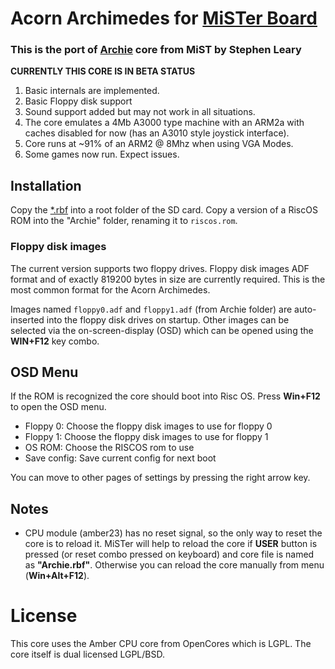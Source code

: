 # Acorn Archimedes for [MiSTer Board](https://github.com/MiSTer-devel/Main_MiSTer/wiki)

### This is the port of [Archie](https://github.com/mist-devel/mist-board/tree/master/cores/archie) core from MiST by Stephen Leary

**CURRENTLY THIS CORE IS IN BETA STATUS**

1. Basic internals are implemented.
1. Basic Floppy disk support
1. Sound support added but may not work in all situations.
1. The core emulates a 4Mb A3000 type machine with an ARM2a with caches disabled for now (has an A3010 style joystick interface).
1. Core runs at ~91% of an ARM2 @ 8Mhz when using VGA Modes.
1. Some games now run. Expect issues.

## Installation

Copy the [*.rbf](https://github.com/MiSTer-devel/Archie_MiSTer/tree/master/releases) into a root folder of the SD card.
Copy a version of a RiscOS ROM into the "Archie" folder, renaming it to `riscos.rom`.

### Floppy disk images

The current version supports two floppy drives. Floppy disk images ADF format and of exactly 819200 bytes in size are currently required. This is the most common format for the Acorn Archimedes.

Images named `floppy0.adf` and `floppy1.adf` (from Archie folder) are auto-inserted into the floppy disk drives on startup. Other images can be selected via the on-screen-display (OSD) which can be opened using the **WIN+F12** key combo.


## OSD Menu

If the ROM is recognized the core should boot into Risc OS.
Press **Win+F12** to open the OSD menu.

* Floppy 0: Choose the floppy disk images to use for floppy 0
* Floppy 1: Choose the floppy disk images to use for floppy 1
* OS ROM: Choose the RISCOS rom to use
* Save config: Save current config for next boot

You can move to other pages of settings by pressing the right arrow key.

## Notes

* CPU module (amber23) has no reset signal, so the only way to reset the core is to reload it. MiSTer will help to reload the core if **USER** button is pressed (or reset combo pressed on keyboard) and core file is named as **"Archie.rbf"**. Otherwise you can reload the core manually from menu (**Win+Alt+F12**).


# License

This core uses the Amber CPU core from OpenCores which is LGPL.
The core itself is dual licensed LGPL/BSD.
